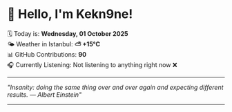 # 👋 Hello, I'm Kekn9ne!

🗓️ Today is: **Wednesday, 01 October 2025**  
🌤️ Weather in Istanbul: **⛅️  +15°C**  
📊 GitHub Contributions: **90**  
🎧 Currently Listening: Not listening to anything right now ❌

---

_"Insanity: doing the same thing over and over again and expecting different results. — *Albert Einstein*"_

---
